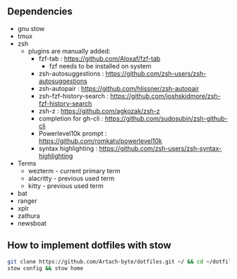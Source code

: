 ## Dependencies
- gnu stow
- tmux
- zsh
    - plugins are manually added:
        - fzf-tab : https://github.com/Aloxaf/fzf-tab
            - fzf needs to be installed on system
        - zsh-autosuggestions : https://github.com/zsh-users/zsh-autosuggestions
        - zsh-autopair : https://github.com/hlissner/zsh-autopair
        - zsh-fzf-history-search : https://github.com/joshskidmore/zsh-fzf-history-search
        - zsh-z : https://github.com/agkozak/zsh-z
        - completion for gh-cli : https://github.com/sudosubin/zsh-github-cli
        - Powerlevel10k prompt : https://github.com/romkatv/powerlevel10k
        - syntax highlighting : https://github.com/zsh-users/zsh-syntax-highlighting 
- Terms
    - wezterm - current primary term
    - alacritty - previous used term
    - kitty - previous used term
- bat
- ranger
- xplr
- zathura 
- newsboat

## How to implement dotfiles with stow

```bash
git clone https://github.com/Artach-byte/dotfiles.git ~/ && cd ~/dotfiles/
stow config && stow home
```
